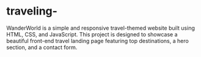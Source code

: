 # traveling-
WanderWorld is a simple and responsive travel-themed website built using HTML, CSS, and JavaScript. This project is designed to showcase a beautiful front-end travel landing page featuring top destinations, a hero section, and a contact form.
